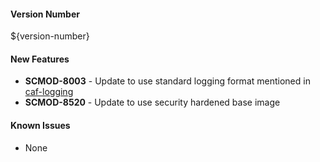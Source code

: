 #### Version Number
${version-number}

#### New Features

- **SCMOD-8003** - Update to use standard logging format mentioned in [caf-logging](https://github.com/CAFapi/caf-logging)
- **SCMOD-8520** - Update to use security hardened base image

#### Known Issues
- None
